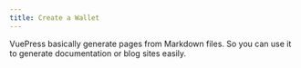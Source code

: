 ```yaml
---
title: Create a Wallet
---
```


VuePress basically generate pages from Markdown files. So you can use it to generate documentation or blog sites easily.
